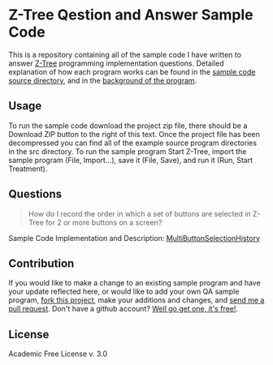 Z-Tree Qestion and Answer Sample Code
======================================
This is a repository containing all of the sample code I have written to answer
[Z-Tree](http://www.iew.uzh.ch/ztree/index.php) programming implementation questions. Detailed explanation of how each program works can
be found in the [sample code source directory](https://github.com/aaruff/ZTreeQuestionAnswer/blob/master/src/MultiButtonSelectionHistory), 
and in the [background of the program](https://github.com/aaruff/ZTreeQuestionAnswer/blob/master/src/MultiButtonSelectionHistory/MultiButtonSelectionHistory.txt#L58-159).

Usage
-----------------------
To run the sample code download the project zip file, there should be a Download ZIP button
to the right of this text. Once the project file has been decompressed you can find all of
the example source program directories in the src directory. To run the sample program 
Start Z-Tree, import the sample program (File, Import...), save it (File, Save), and run it (Run, Start Treatment).

Questions
---------
> How do I record the order in which a set of buttons are selected in Z-Tree for 2 or more buttons on a screen? 

Sample Code Implementation and Description: [MultiButtonSelectionHistory](https://github.com/aaruff/ZTreeQuestionAnswer/blob/master/src/MultiButtonSelectionHistory)

Contribution
------------
If you would like to make a change to an existing sample program and have your update 
reflected here, or would like to add your own QA sample program, [fork this project](https://help.github.com/articles/fork-a-repo/),
make your additions and changes, and [send me a pull request](https://help.github.com/articles/using-pull-requests/).
Don't have a github account? [Well go get one, it's free!](https://github.com/join).

License
-------
Academic Free License v. 3.0
